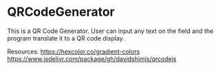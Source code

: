 # QRCodeGenerator
This is a QR Code Generator. User can input any text on the field and the program translate it to a QR code display.


Resources:
https://hexcolor.co/gradient-colors
https://www.jsdelivr.com/package/gh/davidshimjs/qrcodejs
